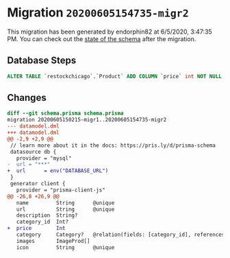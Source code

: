 # Migration `20200605154735-migr2`

This migration has been generated by endorphin82 at 6/5/2020, 3:47:35 PM.
You can check out the [state of the schema](./schema.prisma) after the migration.

## Database Steps

```sql
ALTER TABLE `restockchicago`.`Product` ADD COLUMN `price` int NOT NULL  ;
```

## Changes

```diff
diff --git schema.prisma schema.prisma
migration 20200605150215-migr1..20200605154735-migr2
--- datamodel.dml
+++ datamodel.dml
@@ -2,9 +2,9 @@
 // learn more about it in the docs: https://pris.ly/d/prisma-schema
 datasource db {
   provider = "mysql"
-  url = "***"
+  url      = env("DATABASE_URL")
 }
 generator client {
   provider = "prisma-client-js"
@@ -26,8 +26,9 @@
   name         String      @unique
   url          String      @unique
   description  String?
   category_id  Int?
+  price        Int
   category     Category?   @relation(fields: [category_id], references: [id])
   images       ImageProd[]
   icon         String      @unique
```


